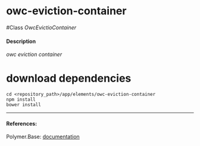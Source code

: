 owc-eviction-container
=========


#Class
*OwcEvictioContainer*

#### Description
*owc eviction container*

# download dependencies
```
cd <repository_path>/app/elements/owc-eviction-container
npm install
bower install
```

____________
#### References:
Polymer.Base: [documentation](http://polymer.github.io/polymer/)




